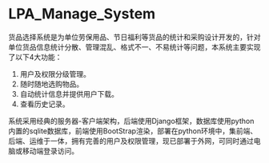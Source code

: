 # LPA_Manage_System

货品选择系统是为单位劳保用品、节日福利等货品的统计和采购设计开发的，针对单位货品信息统计分散、管理混乱、格式不一、不易统计等问题，本系统主要实现了以下4大功能：

1.	用户及权限分级管理。
2.	随时随地选购物品。
3.	自动统计信息并提供用户下载。
4.	查看历史记录。

系统采用经典的服务器-客户端架构，后端使用Django框架，数据库使用python内置的sqlite数据库，前端使用BootStrap渲染，部署在python环境中，集前端、后端、运维于一体，拥有完善的用户及权限管理，现已部署于外网，可同时通过电脑或移动端登录访问。
